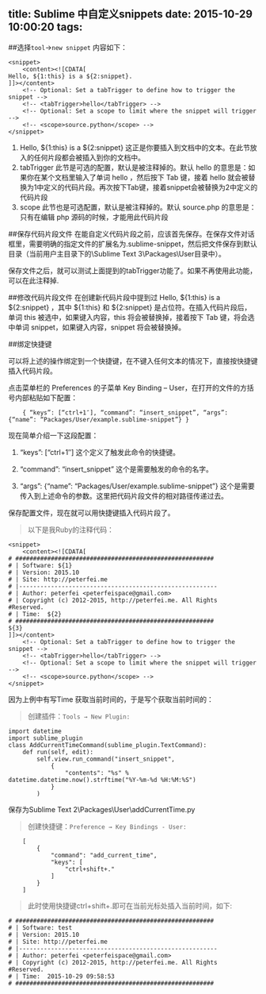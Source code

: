 title: Sublime 中自定义snippets
date: 2015-10-29 10:00:20
tags:
---
##选择`tool`->`new snippet`
内容如下：
```
<snippet>
    <content><![CDATA[
Hello, ${1:this} is a ${2:snippet}.
]]></content>
    <!-- Optional: Set a tabTrigger to define how to trigger the snippet -->
    <!-- <tabTrigger>hello</tabTrigger> -->
    <!-- Optional: Set a scope to limit where the snippet will trigger -->
    <!-- <scope>source.python</scope> -->
</snippet>
```
1. Hello, ${1:this} is a ${2:snippet} 这正是你要插入到文档中的文本。在此节放入的任何片段都会被插入到你的文档中。
2. tabTrigger 此节是可选的配置，默认是被注释掉的。默认 hello 的意思是：如果你在某个文档里输入了单词 hello ，然后按下 Tab 键，接着 hello 就会被替换为1中定义的代码片段。再次按下Tab键，接着snippet会被替换为2中定义的代码片段
3. scope 此节也是可选配置，默认是被注释掉的。默认 source.php 的意思是：只有在编辑 php 源码的时候，才能用此代码片段

##保存代码片段文件
在能自定义代码片段之前，应该首先保存。在保存文件对话框里，需要明确的指定文件的扩展名为.sublime-snippet，然后把文件保存到默认目录（当前用户主目录下的\Sublime Text 3\Packages\User目录中）。

保存文件之后，就可以测试上面提到的tabTrigger功能了。如果不再使用此功能，可以在此注释掉.

##修改代码片段文件
在创建新代码片段中提到过 Hello, ${1:this} is a ${2:snippet} ，其中 ${1:this} 和 ${2:snippet} 是占位符。在插入代码片段后，单词 this 被选中，如果键入内容，this 将会被替换掉，接着按下 Tab 键，将会选中单词 snippet，如果键入内容，snippet 将会被替换掉。

##绑定快捷键

可以将上述的操作绑定到一个快捷键，在不键入任何文本的情况下，直接按快捷键插入代码片段。

点击菜单栏的 Preferences 的子菜单 Key Binding – User，在打开的文件的方括号内部粘贴如下配置：

```
	{ “keys”: [“ctrl+1″], “command”: “insert_snippet”, “args”: {“name”: “Packages/User/example.sublime-snippet”} }
```

现在简单介绍一下这段配置：

1.   “keys”: [“ctrl+1″] 这个定义了触发此命令的快捷键。

2.   “command”: “insert_snippet” 这个是需要触发的命令的名字。

3.   “args”: {“name”: “Packages/User/example.sublime-snippet”} 这个是需要传入到上述命令的参数。这里把代码片段文件的相对路径传递过去。

保存配置文件，现在就可以用快捷键插入代码片段了。
>以下是我Ruby的注释代码：

```
<snippet>
	<content><![CDATA[
# ########################################################
# | Software: ${1}
# | Version: 2015.10
# | Site: http://peterfei.me
# |--------------------------------------------------------
# | Author: peterfei <peterfeispace@gmail.com>
# | Copyright (c) 2012-2015, http://peterfei.me. All Rights
#Reserved.
# | Time:  ${2} 
# ########################################################
${3}
]]></content>
	<!-- Optional: Set a tabTrigger to define how to trigger the snippet -->
	<!-- <tabTrigger>hello</tabTrigger> -->
	<!-- Optional: Set a scope to limit where the snippet will trigger -->
	<!-- <scope>source.python</scope> -->
</snippet>
```

因为上例中有写Time 获取当前时间的，于是写个获取当前时间的：

> 创建插件：`Tools → New Plugin:`
```
import datetime
import sublime_plugin
class AddCurrentTimeCommand(sublime_plugin.TextCommand):
    def run(self, edit):
        self.view.run_command("insert_snippet", 
            {
                "contents": "%s" % datetime.datetime.now().strftime("%Y-%m-%d %H:%M:%S") 
            }
        )
```
保存为Sublime Text 2\Packages\User\addCurrentTime.py

> 创建快捷键：`Preference → Key Bindings - User:`
```
	[
	    {
	        "command": "add_current_time",
	        "keys": [
	            "ctrl+shift+."
	        ]
	    }
	]
```
> 此时使用快捷键ctrl+shift+.即可在当前光标处插入当前时间，如下:

```
# ########################################################
# | Software: test
# | Version: 2015.10
# | Site: http://peterfei.me
# |--------------------------------------------------------
# | Author: peterfei <peterfeispace@gmail.com>
# | Copyright (c) 2012-2015, http://peterfei.me. All Rights
#Reserved.
# | Time:  2015-10-29 09:58:53 
# ########################################################
```